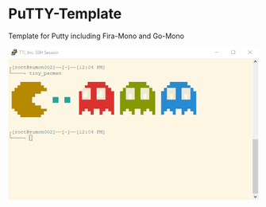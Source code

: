 # PuTTY-Template
Template for Putty including Fira-Mono and Go-Mono

[![putty](https://github.com/ttiinc/Putty-Template/raw/master/img/putty.png)](#features)

